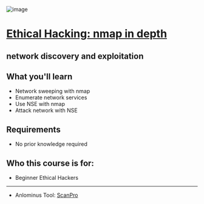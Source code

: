 ![image](https://user-images.githubusercontent.com/51442719/168425033-9633d9af-7bd0-41d8-837c-3d815e883d36.png)

# [Ethical Hacking: nmap in depth](https://www.udemy.com/course/ethical-hacking-nmap-in-depth/)
## network discovery and exploitation

## What you'll learn
- Network sweeping with nmap
- Enumerate network services
- Use NSE with nmap
- Attack network with NSE

## Requirements
- No prior knowledge required

## Who this course is for:
- Beginner Ethical Hackers

---

- Anlominus Tool: [ScanPro](https://github.com/Anlominus/ScanPro)
